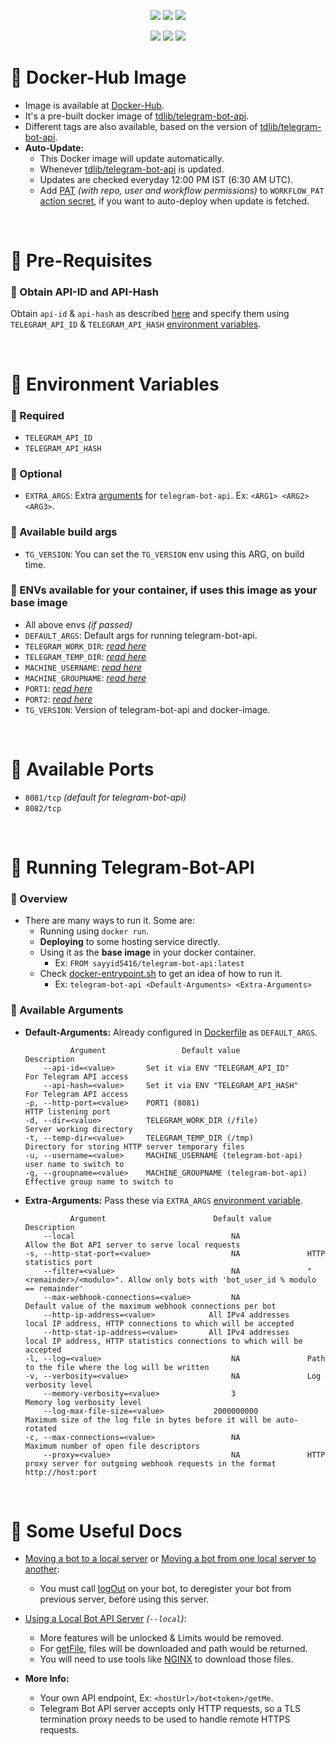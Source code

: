 <p align="center">
  <a href="https://hub.docker.com/r/sayyid5416/telegram-bot-api"><img src="https://img.shields.io/docker/v/sayyid5416/telegram-bot-api?colorA=333a44&colorB=lightblue&label=Version&logo=docker&logoColor=white&sort=semver&plastic"></a>
  <a href="https://hub.docker.com/r/sayyid5416/telegram-bot-api"><img src="https://img.shields.io/docker/image-size/sayyid5416/telegram-bot-api?colorA=333a44&colorB=lightblue&label=Size&logo=docker&logoColor=white&sort=semver&plastic"></a>
  <a href="https://hub.docker.com/r/sayyid5416/telegram-bot-api"><img src="https://img.shields.io/docker/pulls/sayyid5416/telegram-bot-api?colorA=333a44&colorB=lightblue&label=Pulls&logo=docker&logoColor=white&sort=semver&plastic"></a>
</p>
<p align="center">
  <a href="../../actions/workflows/deploy.yml"><img src="../../actions/workflows/deploy.yml/badge.svg"></a>
  <a href="../../actions/workflows/submodule-update.yml"><img src="../../actions/workflows/submodule-update.yml/badge.svg"></a>
  <a href="../../issues"><img src="https://img.shields.io/github/issues/sayyid5416/telegram-bot-api?colorA=333a44&colorB=red&logo=github&plastic"></a>
</p>

# 🔰 Docker-Hub Image
- Image is available at [Docker-Hub](https://hub.docker.com/r/sayyid5416/telegram-bot-api).
- It's a pre-built docker image of [tdlib/telegram-bot-api](https://github.com/tdlib/telegram-bot-api).
- Different tags are also available, based on the version of [tdlib/telegram-bot-api](https://github.com/tdlib/telegram-bot-api).
- **Auto-Update:** 
  - This Docker image will update automatically.
  - Whenever [tdlib/telegram-bot-api](https://github.com/tdlib/telegram-bot-api) is updated.
  - Updates are checked everyday 12:00 PM IST (6:30 AM UTC).
  - Add [PAT](https://github.com/settings/tokens/new) _(with repo, user and workflow permissions)_ to `WORKFLOW_PAT` [action secret](../../settings/secrets/actions), if you want to auto-deploy when update is fetched.

<br>


# 🔰 Pre-Requisites

### 💠 Obtain API-ID and API-Hash
Obtain `api-id` & `api-hash` as described [here](https://core.telegram.org/api/obtaining_api_id) and specify them using `TELEGRAM_API_ID` & `TELEGRAM_API_HASH` [environment variables](#-environment-variables).


<br>


# 🔰 Environment Variables
  ### 💠 Required
  - `TELEGRAM_API_ID`
  - `TELEGRAM_API_HASH`

  ### 💠 Optional
  - `EXTRA_ARGS`: Extra [arguments](#-available-arguments) for `telegram-bot-api`. Ex: `<ARG1> <ARG2> <ARG3>`.

  ### 💠 Available build args
  - `TG_VERSION`: You can set the `TG_VERSION` env using this ARG, on build time.

  ### 💠 ENVs available for your container, if uses this image as your base image
  - All above envs _(if passed)_
  - `DEFAULT_ARGS`: Default args for running telegram-bot-api.
  - `TELEGRAM_WORK_DIR`: _[read here](#-available-arguments)_
  - `TELEGRAM_TEMP_DIR`: _[read here](#-available-arguments)_
  - `MACHINE_USERNAME`: _[read here](#-available-arguments)_
  - `MACHINE_GROUPNAME`: _[read here](#-available-arguments)_
  - `PORT1`: _[read here](#-available-arguments)_
  - `PORT2`: _[read here](#-available-arguments)_
  - `TG_VERSION`: Version of telegram-bot-api and docker-image.


<br>


# 🔰 Available Ports
  - `8081/tcp` _(default for telegram-bot-api)_
  - `8082/tcp`


<br>


# 🔰 Running Telegram-Bot-API
  ### 💠 Overview
  - There are many ways to run it. Some are:
    - Running using `docker run`.
    - **Deploying** to some hosting service directly.
    - Using it as the **base image** in your docker container.
      - Ex: `FROM sayyid5416/telegram-bot-api:latest`
    - Check [docker-entrypoint.sh](/docker-entrypoint.sh) to get an idea of how to run it.
      - Ex: `telegram-bot-api <Default-Arguments> <Extra-Arguments>`

  ### 💠 Available Arguments
  - **Default-Arguments:** Already configured in [Dockerfile](/Dockerfile) as `DEFAULT_ARGS`.
    ```
              Argument                 Default value                      Description
        --api-id=<value>       Set it via ENV "TELEGRAM_API_ID"      For Telegram API access
        --api-hash=<value>     Set it via ENV "TELEGRAM_API_HASH"    For Telegram API access
    -p, --http-port=<value>    PORT1 (8081)                          HTTP listening port
    -d, --dir=<value>          TELEGRAM_WORK_DIR (/file)             Server working directory
    -t, --temp-dir=<value>     TELEGRAM_TEMP_DIR (/tmp)              Directory for storing HTTP server temporary files
    -u, --username=<value>     MACHINE_USERNAME (telegram-bot-api)           user name to switch to
    -g, --groupname=<value>    MACHINE_GROUPNAME (telegram-bot-api)          Effective group name to switch to
    ```

  - **Extra-Arguments:** Pass these via `EXTRA_ARGS` [environment variable](#-environment-variables).
    ```
              Argument                        Default value                 Description
        --local                                   NA               Allow the Bot API server to serve local requests
    -s, --http-stat-port=<value>                  NA               HTTP statistics port
        --filter=<value>                          NA               "<remainder>/<modulo>". Allow only bots with 'bot_user_id % modulo == remainder'
        --max-webhook-connections=<value>         NA               Default value of the maximum webhook connections per bot
        --http-ip-address=<value>            All IPv4 addresses    local IP address, HTTP connections to which will be accepted
        --http-stat-ip-address=<value>       All IPv4 addresses    local IP address, HTTP statistics connections to which will be accepted
    -l, --log=<value>                             NA               Path to the file where the log will be written
    -v, --verbosity=<value>                       NA               Log verbosity level
        --memory-verbosity=<value>                3                Memory log verbosity level
        --log-max-file-size=<value>           2000000000           Maximum size of the log file in bytes before it will be auto-rotated
    -c, --max-connections=<value>                 NA               Maximum number of open file descriptors
        --proxy=<value>                           NA               HTTP proxy server for outgoing webhook requests in the format http://host:port
    ```


<br>


# 🔰 Some Useful Docs
- [Moving a bot to a local server](https://github.com/tdlib/telegram-bot-api#moving-a-bot-to-a-local-server) or [Moving a bot from one local server to another](https://github.com/tdlib/telegram-bot-api#moving-a-bot-from-one-local-server-to-another):
  - You must call [logOut](https://core.telegram.org/bots/api#logout) on your bot, to deregister your bot from previous server, before using this server.

- [Using a Local Bot API Server](https://core.telegram.org/bots/api#using-a-local-bot-api-server) _(`--local`)_:
  - More features will be unlocked & Limits would be removed.
  - For [getFile](https://core.telegram.org/bots/api#getfile), files will be downloaded and path would be returned.
  - You will need to use tools like [NGINX](https://nginx.org/en/) to download those files.

- **More Info:**
  - Your own API endpoint, Ex: `<hostUrl>/bot<token>/getMe`.
  - Telegram Bot API server accepts only HTTP requests, so a TLS termination proxy needs to be used to handle remote HTTPS requests.
